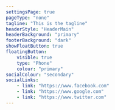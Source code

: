```yaml
---
settingsPage: true
pageType: "none"
tagline: "This is the tagline"
headerStyle: "HeaderMain"
headerBackground: "primary"
footerBackground: "dark"
showFloatButton: true
floatingButton:
    visible: true
    type: "Phone"
    colour: "primary"
socialColour: "secondary"
socialLinks:
    - link: "https://www.facebook.com"
    - link: "https://www.google.com"
    - link: "https://www.twitter.com"
---
```


